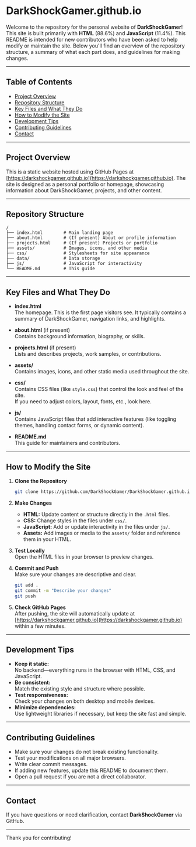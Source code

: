 # DarkShockGamer.github.io

Welcome to the repository for the personal website of **DarkShockGamer**! This site is built primarily with **HTML** (88.6%) and **JavaScript** (11.4%). This README is intended for new contributors who have been asked to help modify or maintain the site. Below you'll find an overview of the repository structure, a summary of what each part does, and guidelines for making changes.

---

## Table of Contents

- [Project Overview](#project-overview)
- [Repository Structure](#repository-structure)
- [Key Files and What They Do](#key-files-and-what-they-do)
- [How to Modify the Site](#how-to-modify-the-site)
- [Development Tips](#development-tips)
- [Contributing Guidelines](#contributing-guidelines)
- [Contact](#contact)

---

## Project Overview

This is a static website hosted using GitHub Pages at [https://darkshockgamer.github.io](https://darkshockgamer.github.io). The site is designed as a personal portfolio or homepage, showcasing information about DarkShockGamer, projects, and other content.

---

## Repository Structure

```
/
├── index.html        # Main landing page
├── about.html        # (If present) About or profile information
├── projects.html     # (If present) Projects or portfolio
├── assets/           # Images, icons, and other media
├── css/              # Stylesheets for site appearance
├── data/             # Data storage
├── js/               # JavaScript for interactivity
└── README.md         # This guide
```

---

## Key Files and What They Do

- **index.html**  
  The homepage. This is the first page visitors see. It typically contains a summary of DarkShockGamer, navigation links, and highlights.

- **about.html** (if present)  
  Contains background information, biography, or skills.

- **projects.html** (if present)  
  Lists and describes projects, work samples, or contributions.

- **assets/**  
  Contains images, icons, and other static media used throughout the site.

- **css/**  
  Contains CSS files (like `style.css`) that control the look and feel of the site.  
  If you need to adjust colors, layout, fonts, etc., look here.

- **js/**  
  Contains JavaScript files that add interactive features (like toggling themes, handling contact forms, or dynamic content).

- **README.md**  
  This guide for maintainers and contributors.

---

## How to Modify the Site

1. **Clone the Repository**
   ```sh
   git clone https://github.com/DarkShockGamer/DarkShockGamer.github.io.git
   ```

2. **Make Changes**
   - **HTML:** Update content or structure directly in the `.html` files.
   - **CSS:** Change styles in the files under `css/`.
   - **JavaScript:** Add or update interactivity in the files under `js/`.
   - **Assets:** Add images or media to the `assets/` folder and reference them in your HTML.

3. **Test Locally**  
   Open the HTML files in your browser to preview changes.

4. **Commit and Push**  
   Make sure your changes are descriptive and clear.
   ```sh
   git add .
   git commit -m "Describe your changes"
   git push
   ```

5. **Check GitHub Pages**  
   After pushing, the site will automatically update at [https://darkshockgamer.github.io](https://darkshockgamer.github.io) within a few minutes.

---

## Development Tips

- **Keep it static:**  
  No backend—everything runs in the browser with HTML, CSS, and JavaScript.
- **Be consistent:**  
  Match the existing style and structure where possible.
- **Test responsiveness:**  
  Check your changes on both desktop and mobile devices.
- **Minimize dependencies:**  
  Use lightweight libraries if necessary, but keep the site fast and simple.

---

## Contributing Guidelines

- Make sure your changes do not break existing functionality.
- Test your modifications on all major browsers.
- Write clear commit messages.
- If adding new features, update this README to document them.
- Open a pull request if you are not a direct collaborator.

---

## Contact

If you have questions or need clarification, contact **DarkShockGamer** via GitHub.

---

Thank you for contributing!
